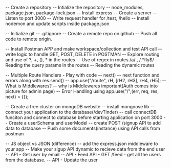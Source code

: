 -- Create a repository
-- Intialize the repository
-- node_modules, package.json, package-lock.json
-- Install express
-- Create a server
-- Listen to port 3000
-- Write request handler for /test, /hello
-- Install nodemon and update scripts inside package.json

-- Initialize git
-- .gitignore
-- Create a remote repo on github
-- Push all code to remote origin.

-- Install Postman APP and make workspace/collection and test API call
-- write logic to handle GET, POST, DELETE in POSTMAN
-- Explore routing and use of ?, +, (), * in the routes
-- Use of regex in routes /a/ , /.*fly$/
-- Reading the query params in the routes
-- Reading the dynamic routes

-- Multiple Route Handlers - Play with code
-- next()
-- next function and errors along with res.send()
-- app.use("/route", rH, [rH2, rH3], rH4, rH5);
-- What is Middlewares?
-- why is Middlewares important(Auth comes into picture for admin page)
-- Error Handling using app.use("/",(err, req, res, next) = {});

-- Create a free cluster on mongoDB website
-- install mongoose lib
-- connect your application to the database(/devTinder)
-- call connectDB funciton and connect to database before starting application on port 3000
-- Create a userSchema and userModel
-- create POST /signup API to add data to database
-- Push some documents(instance) using API calls from postman

-- JS object vs JSON (difference)
-- add the express.json middleware to your app
-- Make your sigup API dynamic to recieve data from the end user
-- API - Get user by email
-- API - Feed API - GET /feed - get all the users from the database.
-- API - Update the user
